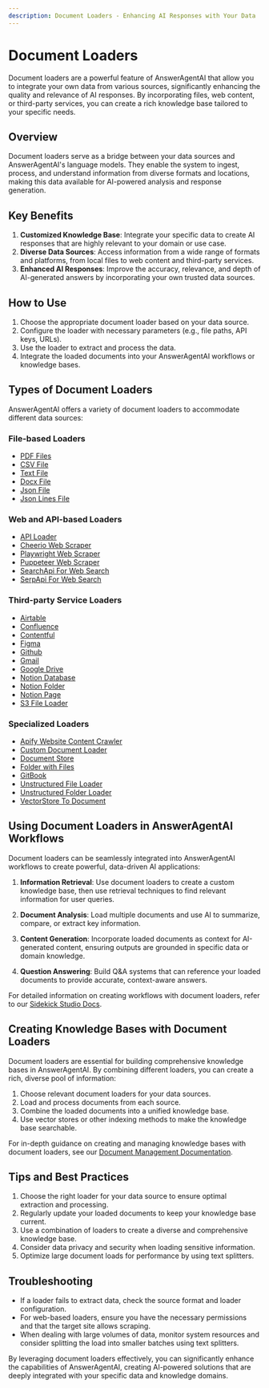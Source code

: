 ```yaml
---
description: Document Loaders - Enhancing AI Responses with Your Data
---
```


# Document Loaders

Document loaders are a powerful feature of AnswerAgentAI that allow you to integrate your own data from various sources, significantly enhancing the quality and relevance of AI responses. By incorporating files, web content, or third-party services, you can create a rich knowledge base tailored to your specific needs.

## Overview

Document loaders serve as a bridge between your data sources and AnswerAgentAI's language models. They enable the system to ingest, process, and understand information from diverse formats and locations, making this data available for AI-powered analysis and response generation.

## Key Benefits

1. **Customized Knowledge Base**: Integrate your specific data to create AI responses that are highly relevant to your domain or use case.
2. **Diverse Data Sources**: Access information from a wide range of formats and platforms, from local files to web content and third-party services.
3. **Enhanced AI Responses**: Improve the accuracy, relevance, and depth of AI-generated answers by incorporating your own trusted data sources.

## How to Use

1. Choose the appropriate document loader based on your data source.
2. Configure the loader with necessary parameters (e.g., file paths, API keys, URLs).
3. Use the loader to extract and process the data.
4. Integrate the loaded documents into your AnswerAgentAI workflows or knowledge bases.

## Types of Document Loaders

AnswerAgentAI offers a variety of document loaders to accommodate different data sources:

### File-based Loaders

-   [PDF Files](pdf-file.md)
-   [CSV File](csv-file.md)
-   [Text File](text-file.md)
-   [Docx File](docx-file.md)
-   [Json File](json-file.md)
-   [Json Lines File](json-lines-file.md)

### Web and API-based Loaders

-   [API Loader](api-loader.md)
-   [Cheerio Web Scraper](cheerio-web-scraper.md)
-   [Playwright Web Scraper](playwright-web-scraper.md)
-   [Puppeteer Web Scraper](puppeteer-web-scraper.md)
-   [SearchApi For Web Search](searchapi-for-web-search.md)
-   [SerpApi For Web Search](serpapi-for-web-search.md)

### Third-party Service Loaders

-   [Airtable](airtable.md)
-   [Confluence](confluence.md)
-   [Contentful](contentful.md)
-   [Figma](figma.md)
-   [Github](github.md)
-   [Gmail](gmail.md)
-   [Google Drive](google-drive.md)
-   [Notion Database](notion-database.md)
-   [Notion Folder](notion-folder.md)
-   [Notion Page](notion-page.md)
-   [S3 File Loader](s3-file-loader.md)

### Specialized Loaders

-   [Apify Website Content Crawler](apify-website-content-crawler.md)
-   [Custom Document Loader](custom-document-loader.md)
-   [Document Store](document-store.md)
-   [Folder with Files](folder-with-files.md)
-   [GitBook](gitbook.md)
-   [Unstructured File Loader](unstructured-file-loader.md)
-   [Unstructured Folder Loader](unstructured-folder-loader.md)
-   [VectorStore To Document](vectorstore-to-document.md)

## Using Document Loaders in AnswerAgentAI Workflows

Document loaders can be seamlessly integrated into AnswerAgentAI workflows to create powerful, data-driven AI applications:

1. **Information Retrieval**: Use document loaders to create a custom knowledge base, then use retrieval techniques to find relevant information for user queries.

2. **Document Analysis**: Load multiple documents and use AI to summarize, compare, or extract key information.

3. **Content Generation**: Incorporate loaded documents as context for AI-generated content, ensuring outputs are grounded in specific data or domain knowledge.

4. **Question Answering**: Build Q&A systems that can reference your loaded documents to provide accurate, context-aware answers.

For detailed information on creating workflows with document loaders, refer to our [Sidekick Studio Docs](../../README.md).

## Creating Knowledge Bases with Document Loaders

Document loaders are essential for building comprehensive knowledge bases in AnswerAgentAI. By combining different loaders, you can create a rich, diverse pool of information:

1. Choose relevant document loaders for your data sources.
2. Load and process documents from each source.
3. Combine the loaded documents into a unified knowledge base.
4. Use vector stores or other indexing methods to make the knowledge base searchable.

For in-depth guidance on creating and managing knowledge bases with document loaders, see our [Document Management Documentation](../../../sidekick-studio/documents/).

## Tips and Best Practices

1. Choose the right loader for your data source to ensure optimal extraction and processing.
2. Regularly update your loaded documents to keep your knowledge base current.
3. Use a combination of loaders to create a diverse and comprehensive knowledge base.
4. Consider data privacy and security when loading sensitive information.
5. Optimize large document loads for performance by using text splitters.

## Troubleshooting

-   If a loader fails to extract data, check the source format and loader configuration.
-   For web-based loaders, ensure you have the necessary permissions and that the target site allows scraping.
-   When dealing with large volumes of data, monitor system resources and consider splitting the load into smaller batches using text splitters.

By leveraging document loaders effectively, you can significantly enhance the capabilities of AnswerAgentAI, creating AI-powered solutions that are deeply integrated with your specific data and knowledge domains.
